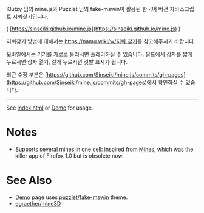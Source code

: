 Klutzy 님의 mine.js와 Puzzlet 님의 fake-mswin이 활용된 한국어 버전 자바스크립트 지뢰찾기입니다.

( [https://sinseiki.github.io/mine.js](https://sinseiki.github.io/mine.js) )

지뢰찾기 방법에 대해서는 [https://namu.wiki/w/지뢰 찾기](https://namu.wiki/w/%EC%A7%80%EB%A2%B0%20%EC%B0%BE%EA%B8%B0)를 참고해주시기 바랍니다.

모바일에서는 기기를 가로로 돌리시면 플레이하실 수 있습니다. 필드에서 상자를 짧게 누르시면 상자 열기, 길게 누르시면 깃발 표시가 됩니다.


최근 수정 부분은 [https://github.com/Sinseiki/mine.js/commits/gh-pages](https://github.com/Sinseiki/mine.js/commits/gh-pages)에서 확인하실 수 있습니다.

---------------------------------------

See [index.html](index.html) or [Demo][] for usage.

# Notes

* Supports several mines in one cell:
  inspired from [Mines](https://addons.mozilla.org/en-US/firefox/addon/mines/),
  which was the killer app of Firefox 1.0 but is obsolete now.

# See Also

* [Demo][] page uses
  [puzzlet/fake-mswin](http://github.com/puzzlet/fake-mswin/) theme.
* [egraether/mine3D](https://github.com/egraether/mine3D)

[Demo]: http://klutzy.github.io/mine.js/
